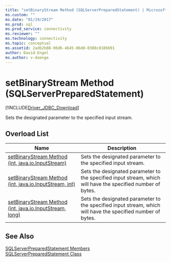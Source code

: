 ```yaml
---
title: "setBinaryStream Method (SQLServerPreparedStatement) | Microsoft Docs"
ms.custom: ""
ms.date: "01/19/2017"
ms.prod: sql
ms.prod_service: connectivity
ms.reviewer: ""
ms.technology: connectivity
ms.topic: conceptual
ms.assetid: 2adb2b88-96d6-4645-86d0-0388c8186691
author: David-Engel
ms.author: v-daenge
---
```

# setBinaryStream Method (SQLServerPreparedStatement)
[!INCLUDE[Driver_JDBC_Download](../../../includes/driver_jdbc_download.md)]

  Sets the designated parameter to the specified input stream.  
  
## Overload List  
  
|Name|Description|  
|----------|-----------------|  
|[setBinaryStream Method &#40;int, java.io.InputStream&#41;](../../../connect/jdbc/reference/setbinarystream-method-int-java-io-inputstream.md)|Sets the designated parameter to the specified input stream.|  
|[setBinaryStream Method &#40;int, java.io.InputStream, int&#41;](../../../connect/jdbc/reference/setbinarystream-method-int-java-io-inputstream-int.md)|Sets the designated parameter to the specified input stream, which will have the specified number of bytes.|  
|[setBinaryStream Method &#40;int, java.io.InputStream, long&#41;](../../../connect/jdbc/reference/setbinarystream-method-int-java-io-inputstream-long.md)|Sets the designated parameter to the specified input stream, which will have the specified number of bytes.|  
  
## See Also  
 [SQLServerPreparedStatement Members](../../../connect/jdbc/reference/sqlserverpreparedstatement-members.md)   
 [SQLServerPreparedStatement Class](../../../connect/jdbc/reference/sqlserverpreparedstatement-class.md)  
  
  
